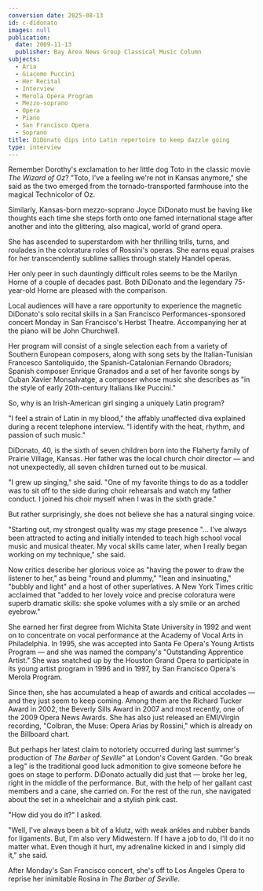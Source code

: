 ```yaml
---
conversion date: 2025-08-13
id: c-didonato
images: null
publication:
  date: 2009-11-13
  publisher: Bay Area News Group Classical Music Column
subjects:
  - Aria
  - Giacomo Puccini
  - Her Recital
  - Interview
  - Merola Opera Program
  - Mezzo-soprano
  - Opera
  - Piano
  - San Francisco Opera
  - Soprano
title: DiDonato dips into Latin repertoire to keep dazzle going
type: interview
---
```




Remember Dorothy's exclamation to her little dog Toto in the classic movie *The Wizard of Oz*? "Toto, I've a feeling we're not in Kansas anymore," she said as the two emerged from the tornado-transported farmhouse into the magical Technicolor of Oz.

Similarly, Kansas-born mezzo-soprano Joyce DiDonato must be having like thoughts each time she steps forth onto one famed international stage after another and into the glittering, also magical, world of grand opera.

She has ascended to superstardom with her thrilling trills, turns, and roulades in the coloratura roles of Rossini's operas. She earns equal praises for her transcendently sublime sallies through stately Handel operas.

Her only peer in such dauntingly difficult roles seems to be the Marilyn Horne of a couple of decades past. Both DiDonato and the legendary 75-year-old Horne are pleased with the comparison.

Local audiences will have a rare opportunity to experience the magnetic DiDonato's solo recital skills in a San Francisco Performances-sponsored concert Monday in San Francisco's Herbst Theatre. Accompanying her at the piano will be John Churchwell.

Her program will consist of a single selection each from a variety of Southern European composers, along with song sets by the Italian-Tunisian Francesco Santoliquido, the Spanish-Catalonian Fernando Obradors; Spanish composer Enrique Granados and a set of her favorite songs by Cuban Xavier Monsalvatge, a composer whose music she describes as "in the style of early 20th-century Italians like Puccini."

So, why is an Irish-American girl singing a uniquely Latin program?

"I feel a strain of Latin in my blood," the affably unaffected diva explained during a recent telephone interview. "I identify with the heat, rhythm, and passion of such music."

DiDonato, 40, is the sixth of seven children born into the Flaherty family of Prairie Village, Kansas. Her father was the local church choir director — and not unexpectedly, all seven children turned out to be musical.

"I grew up singing," she said. "One of my favorite things to do as a toddler was to sit off to the side during choir rehearsals and watch my father conduct. I joined his choir myself when I was in the sixth grade."

But rather surprisingly, she does not believe she has a natural singing voice.

"Starting out, my strongest quality was my stage presence "... I've always been attracted to acting and initially intended to teach high school vocal music and musical theater. My vocal skills came later, when I really began working on my technique," she said.

Now critics describe her glorious voice as "having the power to draw the listener to her," as being "round and plummy," "lean and insinuating," "bubbly and light" and a host of other superlatives. A New York Times critic acclaimed that "added to her lovely voice and precise coloratura were superb dramatic skills: she spoke volumes with a sly smile or an arched eyebrow."

She earned her first degree from Wichita State University in 1992 and went on to concentrate on vocal performance at the Academy of Vocal Arts in Philadelphia. In 1995, she was accepted into Santa Fe Opera's Young Artists Program — and she was named the company's "Outstanding Apprentice Artist." She was snatched up by the Houston Grand Opera to participate in its young artist program in 1996 and in 1997, by San Francisco Opera's Merola Program.

Since then, she has accumulated a heap of awards and critical accolades — and they just seem to keep coming. Among them are the Richard Tucker Award in 2002, the Beverly Sills Award in 2007 and most recently, one of the 2009 Opera News Awards. She has also just released an EMI/Virgin recording, "Colbran, the Muse: Opera Arias by Rossini," which is already on the Billboard chart.

But perhaps her latest claim to notoriety occurred during last summer's production of *The Barber of Seville*" at London's Covent Garden. "Go break a leg" is the traditional good luck admonition to give someone before he goes on stage to perform. DiDonato actually did just that — broke her leg, right in the middle of the performance. But, with the help of her gallant cast members and a cane, she carried on. For the rest of the run, she navigated about the set in a wheelchair and a stylish pink cast.

"How did you do it?" I asked.

"Well, I've always been a bit of a klutz, with weak ankles and rubber bands for ligaments. But, I'm also very Midwestern. If I have a job to do, I'll do it no matter what. Even though it hurt, my adrenaline kicked in and I simply did it," she said.

After Monday's San Francisco concert, she's off to Los Angeles Opera to reprise her inimitable Rosina in *The Barber of Seville*.

